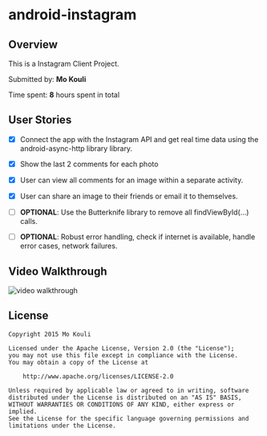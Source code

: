 # android-instagram

## Overview

This is a Instagram Client Project.
 
Submitted by: **Mo Kouli**
 
Time spent: **8** hours spent in total


## User Stories

* [x] Connect the app with the Instagram API and get real time data using the android-async-http library library.
* [x] Show the last 2 comments for each photo
* [x] User can view all comments for an image within a separate activity.
* [x] User can share an image to their friends or email it to themselves.

* [ ] **OPTIONAL**: Use the Butterknife library to remove all findViewById(...) calls.
* [ ] **OPTIONAL**: Robust error handling, check if internet is available, handle error cases, network failures.

## Video Walkthrough

 ![video walkthrough](https://cloud.githubusercontent.com/assets/983861/11523398/e0ffbf78-9876-11e5-9e76-114386bddd5b.gif)

## License

    Copyright 2015 Mo Kouli

    Licensed under the Apache License, Version 2.0 (the "License");
    you may not use this file except in compliance with the License.
    You may obtain a copy of the License at

        http://www.apache.org/licenses/LICENSE-2.0

    Unless required by applicable law or agreed to in writing, software
    distributed under the License is distributed on an "AS IS" BASIS,
    WITHOUT WARRANTIES OR CONDITIONS OF ANY KIND, either express or implied.
    See the License for the specific language governing permissions and
    limitations under the License.
